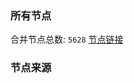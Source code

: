 ### 所有节点
合并节点总数: `5628`
[节点链接](https://github.com/rzhy1/33/raw/master/sub/sub_merge_base64.txt)

### 节点来源
